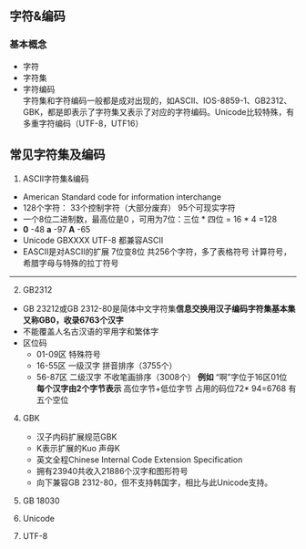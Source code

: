 ## 字符&编码
### 基本概念
- 字符
- 字符集
- 字符编码   
字符集和字符编码一般都是成对出现的，如ASCII、IOS-8859-1、GB2312、GBK，都是即表示了字符集又表示了对应的字符编码。Unicode比较特殊，有多重字符编码（UTF-8，UTF16）
## 常见字符集及编码
1. ASCII字符集&编码   
  - American Standard code for information interchange       
  - 128个字符： 33个控制字符（大部分废弃） 95个可现实字符      
  - 一个8位二进制数，最高位是0 ，可用为7位：三位 * 四位 = 16 * 4 =128    
  - **0** -48 **a** -97 **A** -65
  - Unicode GBXXXX UTF-8 都兼容ASCII
  - EASCII是对ASCII的扩展 7位变8位 共256个字符，多了表格符号 计算符号，希腊字母与特殊的拉丁符号
  ---
2. GB2312   
 - GB 23212或GB 2312-80是简体中文字符集**信息交换用汉子编码字符集基本集 又称GB0，收录6763个汉字**   
 - 不能覆盖人名古汉语的罕用字和繁体字
 - 区位码 
     - 01-09区 特殊符号
     - 16-55区 一级汉字 拼音排序（3755个）
     - 56-87区 二级汉字 不收笔画排序（3008个）
    **例如** “啊”字位于16区01位
    **每个汉字由2个字节表示** 高位字节+低位字节
    占用的码位72* 94=6768 有五个空位
4. GBK 
   - 汉子内码扩展规范GBK
   - K表示扩展的Kuo 声母K
   - 英文全程Chinese Internal Code Extension Specification
   - 拥有23940共收入21886个汉字和图形符号
   - 向下兼容GB 2312-80，但不支持韩国字，相比与此Unicode支持。
6. GB 18030   
   
8. Unicode  
 
10. UTF-8   
